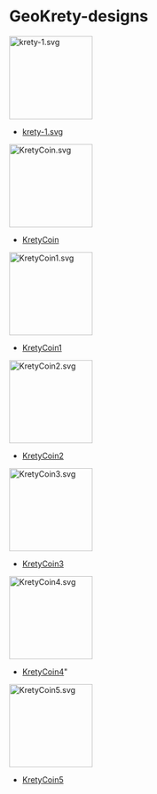 # GeoKrety-designs

<img src="https://github.com/geokrety/GeoKrety-designs/blob/master/KretyCoins/krety-1.svg" alt="krety-1.svg" width="150px"/>

* [krety-1.svg](https://github.com/geokrety/GeoKrety-designs/blob/master/KretyCoins/krety-1.svg)


<img src="https://github.com/geokrety/GeoKrety-designs/blob/master/KretyCoins/KretyCoin.svg" alt="KretyCoin.svg" width="150px"/>

* [KretyCoin](https://github.com/geokrety/GeoKrety-designs/blob/master/KretyCoins/KretyCoin.svg)


<img src="https://github.com/geokrety/GeoKrety-designs/blob/master/KretyCoins/KretyCoin1.svg" alt="KretyCoin1.svg" width="150px"/>

* [KretyCoin1](https://github.com/geokrety/GeoKrety-designs/blob/master/KretyCoins/KretyCoin1.svg)


<img src="https://github.com/geokrety/GeoKrety-designs/blob/master/KretyCoins/KretyCoin2.svg" alt="KretyCoin2.svg" width="150px"/>

* [KretyCoin2](https://github.com/geokrety/GeoKrety-designs/blob/master/KretyCoins/KretyCoin2.svg)


<img src="https://github.com/geokrety/GeoKrety-designs/blob/master/KretyCoins/KretyCoin3.svg" alt="KretyCoin3.svg" width="150px"/>

* [KretyCoin3](https://github.com/geokrety/GeoKrety-designs/blob/master/KretyCoins/KretyCoin3.svg)


<img src="https://github.com/geokrety/GeoKrety-designs/blob/master/KretyCoins/KretyCoin4.svg" alt="KretyCoin4.svg" width="150px"/>

* [KretyCoin4](https://github.com/geokrety/GeoKrety-designs/blob/master/KretyCoins/KretyCoin4.svg)"


<img src="https://user-images.githubusercontent.com/3100576/32146142-73d6945c-bcd3-11e7-8320-b638ebf26d42.png" alt="KretyCoin5.svg" width="150px"/>

* [KretyCoin5](https://github.com/geokrety/GeoKrety-designs/blob/master/KretyCoins/KretyCoin5.svg)
